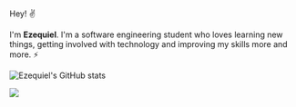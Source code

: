 Hey! :v:

I'm **Ezequiel**. I'm a software engineering student who loves learning new things, getting involved with technology and improving my skills more and more. :zap:

![Ezequiel's GitHub stats](https://github-readme-stats.vercel.app/api?username=EzequielDeOliveira&count_private=true&show_icons=true&count_private=true&theme=github_dark&border_radius=20&include_all_commits=true)

 <a href="https://www.linkedin.com/in/ezequiel-oliveira/" target="_blank"><img src="https://img.shields.io/badge/-LinkedIn-%230077B5?style=for-the-badge&logo=linkedin&logoColor=white" target="_blank"></a> 
